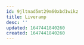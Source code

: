 ```yaml
---
id: 9jltnad5mt29m60xbd1wikz
title: Liveramp
desc: ''
updated: 1647441840260
created: 1647441840260
---
```




